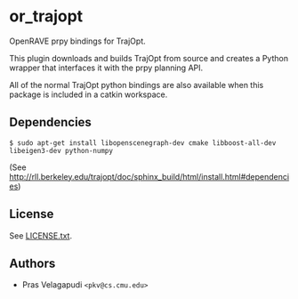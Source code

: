 # or_trajopt #

OpenRAVE prpy bindings for TrajOpt.

This plugin downloads and builds TrajOpt from source and creates a
Python wrapper that interfaces it with the prpy planning API.

All of the normal TrajOpt python bindings are also available when this
package is included in a catkin workspace.

## Dependencies ##
```
$ sudo apt-get install libopenscenegraph-dev cmake libboost-all-dev libeigen3-dev python-numpy
```
(See http://rll.berkeley.edu/trajopt/doc/sphinx_build/html/install.html#dependencies)

## License ##
See [LICENSE.txt](LICENSE.txt).

## Authors ##
* Pras Velagapudi `<pkv@cs.cmu.edu>`
